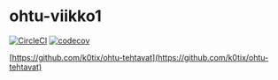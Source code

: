 # ohtu-viikko1

[![CircleCI](https://circleci.com/gh/k0tix/ohtu-viikko1.svg?style=svg)](https://circleci.com/gh/k0tix/ohtu-viikko1)
[![codecov](https://codecov.io/gh/k0tix/ohtu-viikko1/branch/master/graph/badge.svg)](https://codecov.io/gh/k0tix/ohtu-viikko1)

[https://github.com/k0tix/ohtu-tehtavat](https://github.com/k0tix/ohtu-tehtavat)
